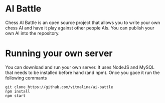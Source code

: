 # AI Battle

Chess AI Battle is an open source project that allows you to write your own chess AI and have it play against other people AIs. You can publish your own AI into the repository.

# Running your own server

You can download and run your own server. It uses NodeJS and MySQL that needs to be installed before hand (and npm). Once you gace it run the following commants

```
git clone https://github.com/vitmalina/ai-battle
npm install
npm start
```